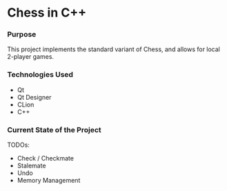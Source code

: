 # Chess in C++ 

### Purpose

This project implements the standard variant of Chess, and allows for local 2-player games.

### Technologies Used
* Qt
* Qt Designer
* CLion
* C++

### Current State of the Project

TODOs: 
* Check / Checkmate
* Stalemate
* Undo
* Memory Management